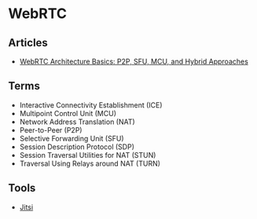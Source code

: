 # WebRTC

<!--
https://github.com/pion/webrtc
https://github.com/LookLukeLemon/voom
-->

## Articles

- [WebRTC Architecture Basics: P2P, SFU, MCU, and Hybrid Approaches](https://medium.com/securemeeting/webrtc-architecture-basics-p2p-sfu-mcu-and-hybrid-approaches-6e7d77a46a66)

## Terms

- Interactive Connectivity Establishment (ICE)
- Multipoint Control Unit (MCU)
- Network Address Translation (NAT)
- Peer-to-Peer (P2P)
- Selective Forwarding Unit (SFU)
- Session Description Protocol (SDP)
- Session Traversal Utilities for NAT (STUN)
- Traversal Using Relays around NAT (TURN)

## Tools

- [Jitsi](/jitsi/README.md)
